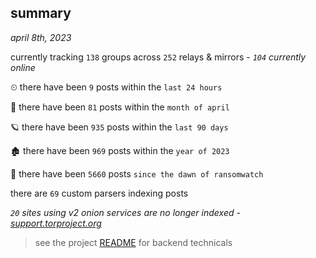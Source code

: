 
## summary
_april 8th, 2023_

currently tracking `138` groups across `252` relays & mirrors - _`104` currently online_

⏲ there have been `9` posts within the `last 24 hours`

🦈 there have been `81` posts within the `month of april`

🪐 there have been `935` posts within the `last 90 days`

🏚 there have been `969` posts within the `year of 2023`

🦕 there have been `5660` posts `since the dawn of ransomwatch`

there are `69` custom parsers indexing posts

_`20` sites using v2 onion services are no longer indexed - [support.torproject.org](https://support.torproject.org/onionservices/v2-deprecation/)_

> see the project [README](https://github.com/joshhighet/ransomwatch#ransomwatch--) for backend technicals
